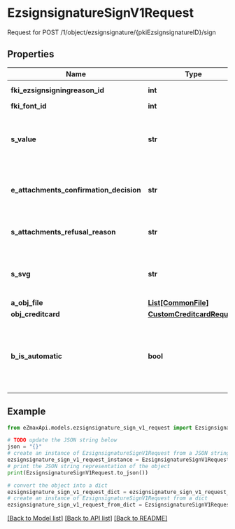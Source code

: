 # EzsignsignatureSignV1Request

Request for POST /1/object/ezsignsignature/{pkiEzsignsignatureID}/sign

## Properties

Name | Type | Description | Notes
------------ | ------------- | ------------- | -------------
**fki_ezsignsigningreason_id** | **int** | The unique ID of the Ezsignsigningreason | [optional] 
**fki_font_id** | **int** | The unique ID of the Font | [optional] 
**s_value** | **str** | The value required for the Ezsignsignature.  This can only be set if eEzsignsignatureType is **City**, **FieldText** or **FieldTextarea** | [optional] 
**e_attachments_confirmation_decision** | **str** | Whether the attachment are accepted or refused.  This can only be set if eEzsignsignatureType is **AttachmentsConfirmation** | [optional] 
**s_attachments_refusal_reason** | **str** | The reason of refused.  This can only be set if eEzsignsignatureType is **AttachmentsConfirmation** | [optional] 
**s_svg** | **str** | The SVG of the signature.  This can only be set if eEzsignsignatureType is **Signature**/**Initials** and **bIsAutomatic** is false | [optional] 
**a_obj_file** | [**List[CommonFile]**](CommonFile.md) |  | [optional] 
**obj_creditcard** | [**CustomCreditcardRequest**](CustomCreditcardRequest.md) |  | [optional] 
**b_is_automatic** | **bool** | Indicates if the Ezsignsignature was part of an automatic process or not.  This can only be true if eEzsignsignatureType is **Acknowledgement**, **City**, **Signature**, **Initials** or **Stamp**.  | 

## Example

```python
from eZmaxApi.models.ezsignsignature_sign_v1_request import EzsignsignatureSignV1Request

# TODO update the JSON string below
json = "{}"
# create an instance of EzsignsignatureSignV1Request from a JSON string
ezsignsignature_sign_v1_request_instance = EzsignsignatureSignV1Request.from_json(json)
# print the JSON string representation of the object
print(EzsignsignatureSignV1Request.to_json())

# convert the object into a dict
ezsignsignature_sign_v1_request_dict = ezsignsignature_sign_v1_request_instance.to_dict()
# create an instance of EzsignsignatureSignV1Request from a dict
ezsignsignature_sign_v1_request_from_dict = EzsignsignatureSignV1Request.from_dict(ezsignsignature_sign_v1_request_dict)
```
[[Back to Model list]](../README.md#documentation-for-models) [[Back to API list]](../README.md#documentation-for-api-endpoints) [[Back to README]](../README.md)


